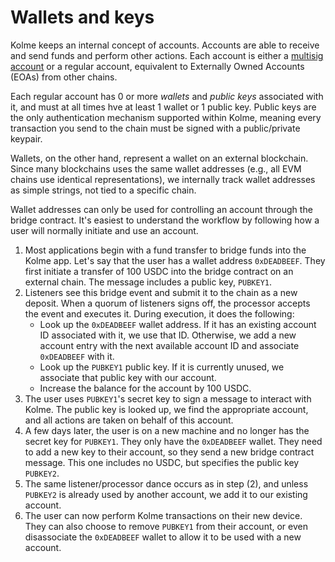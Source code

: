 # Wallets and keys

Kolme keeps an internal concept of accounts. Accounts are able to receive and send funds and perform other actions. Each account is either a [multisig account](./multisig-accounts.md) or a regular account, equivalent to Externally Owned Accounts (EOAs) from other chains.

Each regular account has 0 or more *wallets* and *public keys* associated with it, and must at all times hve at least 1 wallet or 1 public key. Public keys are the only authentication mechanism supported within Kolme, meaning every transaction you send to the chain must be signed with a public/private keypair.

Wallets, on the other hand, represent a wallet on an external blockchain. Since many blockchains uses the same wallet addresses (e.g., all EVM chains use identical representations), we internally track wallet addresses as simple strings, not tied to a specific chain.

Wallet addresses can only be used for controlling an account through the bridge contract.  It's easiest to understand the workflow by following how a user will normally initiate and use an account.

1. Most applications begin with a fund transfer to bridge funds into the Kolme app. Let's say that the user has a wallet address `0xDEADBEEF`. They first initiate a transfer of 100 USDC into the bridge contract on an external chain. The message includes a public key, `PUBKEY1`.
2. Listeners see this bridge event and submit it to the chain as a new deposit. When a quorum of listeners signs off, the processor accepts the event and executes it. During execution, it does the following:
    * Look up the `0xDEADBEEF` wallet address. If it has an existing account ID associated with it, we use that ID. Otherwise, we add a new account entry with the next available account ID and associate `0xDEADBEEF` with it.
    * Look up the `PUBKEY1` public key. If it is currently unused, we associate that public key with our account.
    * Increase the balance for the account by 100 USDC.
3. The user uses `PUBKEY1`'s secret key to sign a message to interact with Kolme. The public key is looked up, we find the appropriate account, and all actions are taken on behalf of this account.
4. A few days later, the user is on a new machine and no longer has the secret key for `PUBKEY1`. They only have the `0xDEADBEEF` wallet. They need to add a new key to their account, so they send a new bridge contract message. This one includes no USDC, but specifies the public key `PUBKEY2`.
5. The same listener/processor dance occurs as in step (2), and unless `PUBKEY2` is already used by another account, we add it to our existing account.
6. The user can now perform Kolme transactions on their new device. They can also choose to remove `PUBKEY1` from their account, or even disassociate the `0xDEADBEEF` wallet to allow it to be used with a new account.
